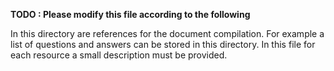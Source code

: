 **TODO : Please modify this file according to the following**

In this directory are references for the document compilation. For example a list of questions and answers can be stored in this directory.
In this file for each resource a small description must be provided.
